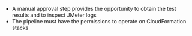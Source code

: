- A manual approval step provides the opportunity to obtain the test results and to inspect JMeter logs
- The pipeline must have the permissions to operate on CloudFormation stacks